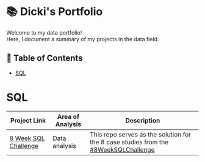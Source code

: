 # 📚 Dicki's Portfolio

Welcome to my data portfolio! <br/>
Here, I document a summary of my projects in the data field.

## 🔖 Table of Contents
- [SQL](https://github.com/dikfaj/PortfolioProject/blob/main/README.md#sql)

# SQL
| Project Link  | Area of Analysis | Description |
| ------------- | ------------- | -------------- |
| [8 Week SQL Challenge](https://github.com/dikfaj/8-Week-SQL-Challenge) | Data analysis | This repo serves as the solution for the 8 case studies from the [#8WeekSQLChallenge](https://8weeksqlchallenge.com/)
